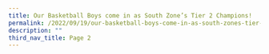 ```yaml
---
title: Our Basketball Boys come in as South Zone’s Tier 2 Champions!
permalink: /2022/09/19/our-basketball-boys-come-in-as-south-zones-tier-2-champions/
description: ""
third_nav_title: Page 2
---
```

